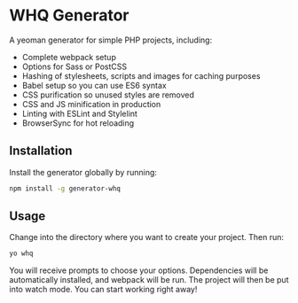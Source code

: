 # WHQ Generator
A yeoman generator for simple PHP projects, including:

* Complete webpack setup
* Options for Sass or PostCSS
* Hashing of stylesheets, scripts and images for caching purposes
* Babel setup so you can use ES6 syntax
* CSS purification so unused styles are removed
* CSS and JS minification in production
* Linting with ESLint and Stylelint
* BrowserSync for hot reloading

## Installation

Install the generator globally by running:

```sh
npm install -g generator-whq
```

## Usage

Change into the directory where you want to create your project. Then run:

```sh
yo whq
```

You will receive prompts to choose your options. Dependencies will be automatically installed, and webpack will be run. The project will then be put into watch mode. You can start working right away!
